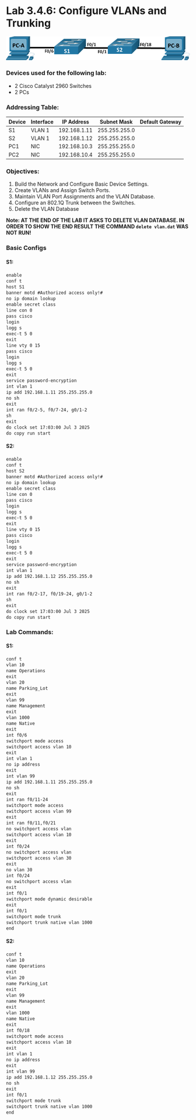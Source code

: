 # Lab 3.4.6: Configure VLANs and Trunking

![Topology](Pasted%20image%2020250703165132.png)

### Devices used for the following lab:
- 2 Cisco Catalyst 2960 Switches
- 2 PCs

### Addressing Table:
| Device | Interface | IP Address   | Subnet Mask   | Default Gateway |
| ------ | --------- | ------------ | ------------- | --------------- |
| S1     | VLAN 1    | 192.168.1.11 | 255.255.255.0 |                 |
| S2     | VLAN 1    | 192.168.1.12 | 255.255.255.0 |                 |
| PC1    | NIC       | 192.168.10.3 | 255.255.255.0 |                 |
| PC2    | NIC       | 192.168.10.4 | 255.255.255.0 |                 |

### Objectives:
1. Build the Network and Configure Basic Device Settings.
2. Create VLANs and Assign Switch Ports.
3. Maintain VLAN Port Assignments and the VLAN Database.
4. Configure an 802.1Q Trunk between the Switches.
5. Delete the VLAN Database

**Note: AT THE END OF THE LAB IT ASKS TO DELETE VLAN DATABASE. IN ORDER TO SHOW THE END RESULT THE COMMAND `delete vlan.dat` WAS NOT RUN!**

### Basic Configs

#### S1:
```ios
enable
conf t
host S1
banner motd #Authorized access only!#
no ip domain lookup
enable secret class
line con 0
pass cisco
login
logg s
exec-t 5 0
exit
line vty 0 15
pass cisco
login
logg s
exec-t 5 0
exit
service password-encryption
int vlan 1
ip add 192.168.1.11 255.255.255.0
no sh
exit
int ran f0/2-5, f0/7-24, g0/1-2
sh
exit
do clock set 17:03:00 Jul 3 2025
do copy run start
```

#### S2:
```ios
enable
conf t
host S2
banner motd #Authorized access only!#
no ip domain lookup
enable secret class
line con 0
pass cisco
login
logg s
exec-t 5 0
exit
line vty 0 15
pass cisco
login
logg s
exec-t 5 0
exit
service password-encryption
int vlan 1
ip add 192.168.1.12 255.255.255.0
no sh
exit
int ran f0/2-17, f0/19-24, g0/1-2
sh
exit
do clock set 17:03:00 Jul 3 2025
do copy run start
```

### Lab Commands:

#### S1:
```ios
conf t
vlan 10
name Operations
exit
vlan 20
name Parking_Lot
exit
vlan 99
name Management
exit
vlan 1000
name Native
exit
int f0/6
switchport mode access
switchport access vlan 10
exit
int vlan 1
no ip address
exit
int vlan 99
ip add 192.168.1.11 255.255.255.0
no sh
exit
int ran f0/11-24
switchport mode access
switchport access vlan 99
exit
int ran f0/11,f0/21
no switchport access vlan
switchport access vlan 10
exit
int f0/24
no switchport access vlan
switchport access vlan 30
exit
no vlan 30
int f0/24
no switchport access vlan
exit
int f0/1
switchport mode dynamic desirable
exit
int f0/1
switchport mode trunk
switchport trunk native vlan 1000
end
```

#### S2:
```ios
conf t
vlan 10
name Operations
exit
vlan 20
name Parking_Lot
exit
vlan 99
name Management
exit
vlan 1000
name Native
exit
int f0/18
switchport mode access
switchport access vlan 10
exit
int vlan 1
no ip address
exit
int vlan 99
ip add 192.168.1.12 255.255.255.0
no sh
exit
int f0/1
switchport mode trunk
switchport trunk native vlan 1000
end
```
